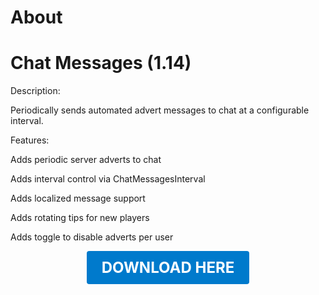 # About

# Chat Messages (1.14)

Description:

Periodically sends automated advert messages to chat at a configurable interval.

Features:

Adds periodic server adverts to chat

Adds interval control via ChatMessagesInterval

Adds localized message support

Adds rotating tips for new players

Adds toggle to disable adverts per user

<p align="center"><a href="https://github.com/LiliaFramework/Modules/raw/refs/heads/gh-pages/chatmessages.zip" style="display:inline-block;padding:12px 24px;font-size:1.5rem;font-weight:bold;text-decoration:none;color:#fff;background-color:#007acc;border-radius:4px;">DOWNLOAD HERE</a></p>